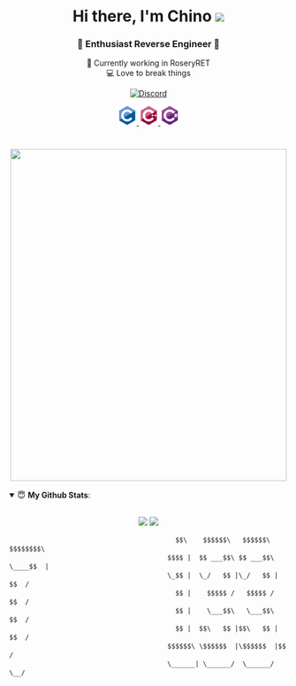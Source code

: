 <h1 align="center">Hi there, I'm Chino <img src="https://media.giphy.com/media/mGcNjsfWAjY5AEZNw6/giphy.gif" width="50"></h1>
<h3 align="center">🥀 Enthusiast Reverse Engineer 🥀</h3>

<p align="center">
    <a>🥀 Currently working in RoseryRET </><a>
    <br>
    <a>💻 Love to break things<a>
</p>

<p align="center">
    <a href="https://thighsarebest.me/RET"><img src="https://img.shields.io/static/v1?logo=discord&label=&message=Discord+User&color=36393f&style=flat-square" alt="Discord"></a>
</p>

<p align="center">
  <a title="C" href="https://www.learn-c.org/">
    <img width="35" src="https://github.com/devicons/devicon/blob/master/icons/c/c-original.svg" alt="C Logo">
  </a>
  <a title="C++" href="https://www.learncpp.com/">
    <img width="35" src="https://github.com/devicons/devicon/blob/master/icons/cplusplus/cplusplus-original.svg" alt="Cpp Logo">
  </a>
  <a title="C#" href="https://www.w3schools.com/cs/default.asp">
    <img width="35" src="https://github.com/devicons/devicon/blob/master/icons/csharp/csharp-original.svg" alt="Csharp Logo">
  </a>
</p>

<h1 align="center"></h1>
        
<p align="center"><img src="https://media1.tenor.com/images/80c1604585f2ea5160e0a7d4a8cd3400/tenor.gif" width="500px" height="600px" /> </p> 

<details open>
    <summary> 😇 <b>My Github Stats</b>: </summary>
    <br>
<p align="center">
  <img src="https://github-readme-stats.vercel.app/api?username=0xDynamic&line_height=27&bg_color=30,e96443,904e95&title_color=fff&text_color=fff&count_private=true&show_icons=true">
  <img src="https://github-readme-stats.vercel.app/api/top-langs/?username=0xDynamic&show_icons=true&hide=css&bg_color=30,e96443,904e95&title_color=fff&text_color=fff">
</p>
</details>
    
```
                                          $$\    $$$$$$\   $$$$$$\  $$$$$$$$\ 
                                        $$$$ |  $$ ___$$\ $$ ___$$\ \____$$  |
                                        \_$$ |  \_/   $$ |\_/   $$ |    $$  / 
                                          $$ |    $$$$$ /   $$$$$ /    $$  /  
                                          $$ |    \___$$\   \___$$\   $$  /   
                                          $$ |  $$\   $$ |$$\   $$ | $$  /    
                                        $$$$$$\ \$$$$$$  |\$$$$$$  |$$  /     
                                        \______| \______/  \______/ \__/
```
